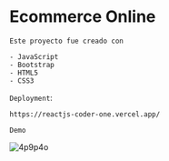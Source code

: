 # Ecommerce Online

`Este proyecto fue creado con` 

    - JavaScript
    - Bootstrap
    - HTML5
    - CSS3

`Deployment`:
    
    https://reactjs-coder-one.vercel.app/

`Demo`

![4p9p4o](https://firebasestorage.googleapis.com/v0/b/reactjs-coder-588cc.appspot.com/o/Recording%202023-02-18%20at%2016.00.22.gif?alt=media&token=54820faa-ce07-4826-b840-db6206cdb430)
